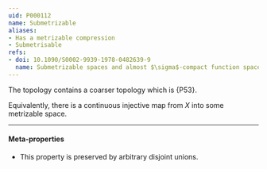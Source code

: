 ```yaml
---
uid: P000112
name: Submetrizable
aliases:
- Has a metrizable compression
- Submetrisable
refs:
- doi: 10.1090/S0002-9939-1978-0482639-9
  name: Submetrizable spaces and almost $\sigma$-compact function spaces (R. McCoy)
---
```


The topology contains a coarser topology which is {P53}.

Equivalently, there is a continuous injective map from $X$ into some metrizable space.

----
#### Meta-properties

- This property is preserved by arbitrary disjoint unions.

